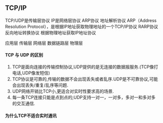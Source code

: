 ## TCP/IP

TCP/UDP是传输层协议
IP是网络层协议 
ARP协议 地址解析协议 ARP（Address Resolution Protocol），是根据IP地址获取物理地址的一个TCP/IP协议
RARP协议  反向地址转换协议 根据物理地址获取IP地址协议

应用层
传输层
网络层
数据链路层
物理层



#### TCP 与 UDP 的区别

 1. TCP是面向连接的传输控制协议,UDP提供的是无连接的数据报服务.(TCP像打电话,UDP像发短信)
 2. TCP协议是可靠的,传输的数据不会出现丢失或者乱序.UDP是不可靠协议,可能会出现丢失/重复/乱序等问题.
 3. UDP网络开销比TCP小,更适合对实时性要求高的场景.
 4. 每一条TCP连接只能是点到点的;UDP支持一对一，一对多，多对一和多对多的交互通信.

#### 为什么TCP不适合实时通讯



